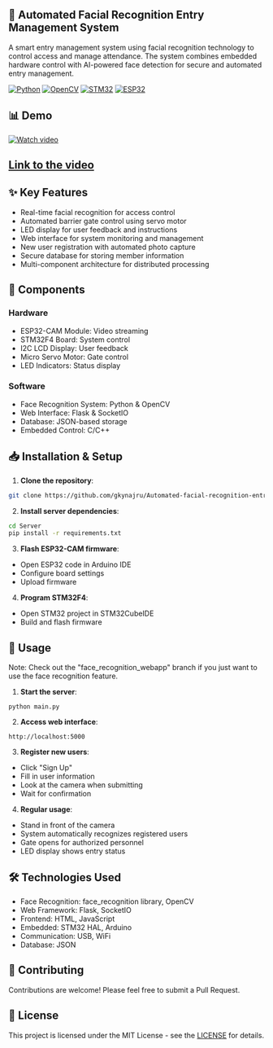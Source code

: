 ## 🔐 Automated Facial Recognition Entry Management System

A smart entry management system using facial recognition technology to control access and manage attendance. The system combines embedded hardware control with AI-powered face detection for secure and automated entry management.

[![Python](https://img.shields.io/badge/python-3.6+-blue.svg)](https://www.python.org)
[![OpenCV](https://img.shields.io/badge/opencv-%23white.svg?style=flat&logo=opencv&logoColor=white)](https://opencv.org/)
[![STM32](https://img.shields.io/badge/STM32-F4-03234B?style=flat&logo=stmicroelectronics&logoColor=white)](https://www.st.com/)
[![ESP32](https://img.shields.io/badge/ESP32-Camera-blue)](https://www.espressif.com/)

## 📊 Demo

[![Watch video](https://github.com/user-attachments/assets/77a7f5c8-6462-4f33-a9a5-26bacf39a57e)](https://youtu.be/uKJgqVJXqQI)

## [Link to the video](https://youtu.be/uKJgqVJXqQI)

## ✨ Key Features

- Real-time facial recognition for access control
- Automated barrier gate control using servo motor
- LED display for user feedback and instructions
- Web interface for system monitoring and management
- New user registration with automated photo capture
- Secure database for storing member information
- Multi-component architecture for distributed processing

## 🔧 Components

### Hardware
- ESP32-CAM Module: Video streaming
- STM32F4 Board: System control
- I2C LCD Display: User feedback
- Micro Servo Motor: Gate control
- LED Indicators: Status display

### Software
- Face Recognition System: Python & OpenCV
- Web Interface: Flask & SocketIO
- Database: JSON-based storage
- Embedded Control: C/C++

## 📥 Installation & Setup

1. **Clone the repository**:
```bash
git clone https://github.com/gkynajru/Automated-facial-recognition-entry-management-system
```
2. **Install server dependencies**:
```bash
cd Server
pip install -r requirements.txt
```

3. **Flash ESP32-CAM firmware**:
- Open ESP32 code in Arduino IDE
- Configure board settings
- Upload firmware
  
4. **Program STM32F4**:
- Open STM32 project in STM32CubeIDE
- Build and flash firmware
  
## 🚀 Usage

Note: Check out the "face_recognition_webapp" branch if you just want to use the face recognition feature.

1. **Start the server**:
   
`python main.py`

2. **Access web interface**:
   
`http://localhost:5000`

3. **Register new users**:
- Click "Sign Up"
- Fill in user information
- Look at the camera when submitting
- Wait for confirmation

4. **Regular usage**:
- Stand in front of the camera
- System automatically recognizes registered users
- Gate opens for authorized personnel
- LED display shows entry status

## 🛠 Technologies Used
- Face Recognition: face_recognition library, OpenCV
- Web Framework: Flask, SocketIO
- Frontend: HTML, JavaScript
- Embedded: STM32 HAL, Arduino
- Communication: USB, WiFi
- Database: JSON
  
## 🤝 Contributing
Contributions are welcome! Please feel free to submit a Pull Request.

## 📝 License
This project is licensed under the MIT License - see the [LICENSE](https://github.com/gkynajru/Automated-facial-recognition-entry-management-system/blob/iot_system/LICENSE) for details.
   
